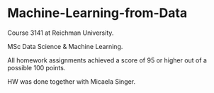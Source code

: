 # Machine-Learning-from-Data
Course 3141 at Reichman University.

MSc Data Science & Machine Learning.

All homework assignments achieved a score of 95 or higher out of a possible 100 points.

HW was done together with Micaela Singer.
